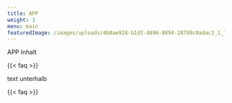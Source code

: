 ```yaml
---
title: APP
weight: 3
menu: main
featuredImage: /images/uploads/4b0ae928-b1d3-4896-8894-28788c0adac3_1_105_c.jpg
---
```

APP Inhalt

{{< faq >}}

t﻿ext unterhalb

{{< faq >}}